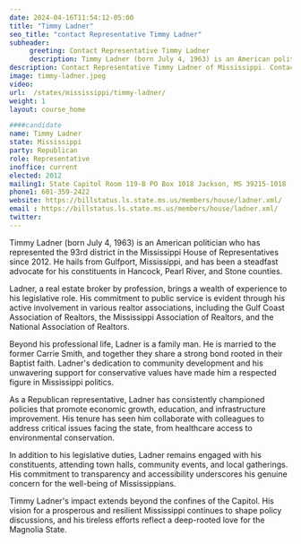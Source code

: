 ```yaml
---
date: 2024-04-16T11:54:12-05:00
title: "Timmy Ladner"
seo_title: "contact Representative Timmy Ladner"
subheader:
     greeting: Contact Representative Timmy Ladner
     description: Timmy Ladner (born July 4, 1963) is an American politician who has represented the 93rd district in the Mississippi House of Representatives since 2012. He hails from Gulfport, Mississippi, and has been a steadfast advocate for his constituents in Hancock, Pearl River, and Stone counties.
description: Contact Representative Timmy Ladner of Mississippi. Contact information for Timmy Ladner includes email address, phone number, and mailing address.
image: timmy-ladner.jpeg
video:
url:  /states/mississippi/timmy-ladner/
weight: 1
layout: course_home

####candidate
name: Timmy Ladner
state: Mississippi
party: Republican
role: Representative
inoffice: current
elected: 2012
mailing1: State Capitol Room 119-B PO Box 1018 Jackson, MS 39215-1018
phone1: 601-359-2422
website: https://billstatus.ls.state.ms.us/members/house/ladner.xml/
email : https://billstatus.ls.state.ms.us/members/house/ladner.xml/
twitter:
---
```


Timmy Ladner (born July 4, 1963) is an American politician who has represented the 93rd district in the Mississippi House of Representatives since 2012. He hails from Gulfport, Mississippi, and has been a steadfast advocate for his constituents in Hancock, Pearl River, and Stone counties.

Ladner, a real estate broker by profession, brings a wealth of experience to his legislative role. His commitment to public service is evident through his active involvement in various realtor associations, including the Gulf Coast Association of Realtors, the Mississippi Association of Realtors, and the National Association of Realtors.

Beyond his professional life, Ladner is a family man. He is married to the former Carrie Smith, and together they share a strong bond rooted in their Baptist faith. Ladner's dedication to community development and his unwavering support for conservative values have made him a respected figure in Mississippi politics.

As a Republican representative, Ladner has consistently championed policies that promote economic growth, education, and infrastructure improvement. His tenure has seen him collaborate with colleagues to address critical issues facing the state, from healthcare access to environmental conservation.

In addition to his legislative duties, Ladner remains engaged with his constituents, attending town halls, community events, and local gatherings. His commitment to transparency and accessibility underscores his genuine concern for the well-being of Mississippians.

Timmy Ladner's impact extends beyond the confines of the Capitol. His vision for a prosperous and resilient Mississippi continues to shape policy discussions, and his tireless efforts reflect a deep-rooted love for the Magnolia State.

